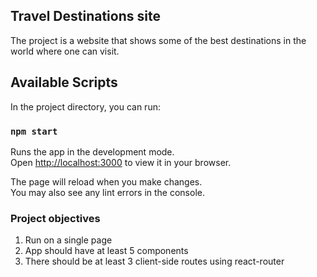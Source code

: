 ## Travel Destinations site

The project is a website that shows some of the best destinations in the world where one can visit. 

## Available Scripts

In the project directory, you can run:

### `npm start`

Runs the app in the development mode.\
Open [http://localhost:3000](http://localhost:3000) to view it in your browser.

The page will reload when you make changes.\
You may also see any lint errors in the console.

### Project objectives

1. Run on a single page
2. App should have at least 5 components
3. There should be at least 3 client-side routes using react-router

